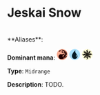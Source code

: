 <!-- This page is automatically generated by Myr: do not update it manually. Changes directly applied here will be lost. -->
# Jeskai Snow
<br/>
**Aliases**: 

**Dominant mana**: <img src="../resources/images/mana/R.png" width="25"/> <img src="../resources/images/mana/U.png" width="25"/> <img src="../resources/images/mana/W.png" width="25"/>

**Type**: `Midrange`

**Description**: TODO.











